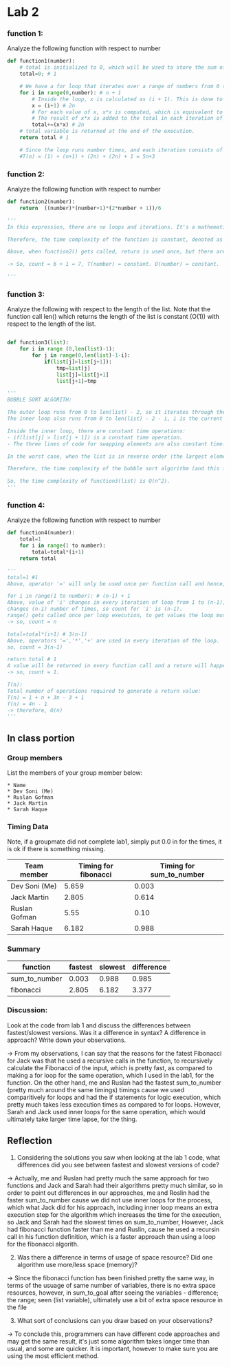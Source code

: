 # Lab 2


### function 1:

Analyze the following function with respect to number

```python
def function1(number):
	# total is initialized to 0, which will be used to store the sum of the squares.
	total=0; # 1

	# We have a for loop that iterates over a range of numbers from 0 to (number - 1). This loop variable i takes on values from 0 to (number - 1).
	for i in range(0,number): # n + 1
		# Inside the loop, x is calculated as (i + 1). This is done to start with x equal to 1 for the first iteration, 2 for the second, so on...
		x = (i+1) # 2n
		# For each value of x, x*x is computed, which is equivalent to squaring x.
		# The result of x*x is added to the total in each iteration of the loop.
		total+=(x*x) # 2n
	# total variable is returned at the end of the execution.
	return total # 1

	# Since the loop runs number times, and each iteration consists of constant time operations, the overall time complexity of the function is O(number).
	#T(n) = (1) + (n+1) + (2n) + (2n) + 1 = 5n+3
```

### function 2:

Analyze the following function with respect to number

```python
def function2(number):
	return  ((number)*(number+1)*(2*number + 1))/6

'''
In this expression, there are no loops and iterations. It's a mathematical formula that computes the result based on the input number. Moreoever, the expression involves a fixed number of arithmetic operations (multiplications, additions, and divisions), and the time it takes to compute the result remains constant.

Therefore, the time complexity of the function is constant, denoted as O(1). It means that the time required to execute the function does not depend on the size of the input number.

Above, when function2() gets called, return is used once, but there are 6 operations that occur in return statement and each occurs once.

-> So, count = 6 + 1 = 7, T(number) = constant. O(number) = constant.

'''

```

### function 3:

Analyze the following with respect to the length of the list.  Note that the function call len() which returns the length of the list is constant (O(1)) with respect to the length of the list.
```python

def function3(list):
	for i in range (0,len(list)-1):
		for j in range(0,len(list)-1-i):
			if(list[j]>list[j+1]):
				tmp=list[j]
				list[j]=list[j+1]
				list[j+1]=tmp

'''
BUBBLE SORT ALGORITH:

The outer loop runs from 0 to len(list) - 2, so it iterates through the indices of the list.
The inner loop also runs from 0 to len(list) - 2 - i, i is the current iteration of the outer loop. This inner loop iterates through a decreasing portion of the list because, with each pass of the outer loop, the largest unsorted element "bubbles up" to the end of the list.

Inside the inner loop, there are constant time operations:
- if(list[j] > list[j + 1]) is a constant time operation.
- The three lines of code for swapping elements are also constant time.

In the worst case, when the list is in reverse order (the largest element is at the beginning), the inner loop will make a full pass for each element in the list. This results in approximately n * (n - 1) / 2 comparisons and swaps, where n is the length of the list.

Therefore, the time complexity of the bubble sort algorithm (and this function) is O(n^2) in the worst case.

So, the time complexity of function3(list) is O(n^2).
'''

```
### function 4:

Analyze the following function with respect to number

```python
def function4(number):
	total=1
	for i in range(1 to number):
		total=total*(i+1)
	return total

'''
total=1 #1
Above, operator '=' will only be used once per function call and hence, has a count of 1.

for i in range(1 to number): # (n-1) + 1
Above, value of 'i' changes in every iteration of loop from 1 to (n-1), both inclusive. Thus, value of 'i'
changes (n-1) number of times, so count for 'i' is (n-1).
range() gets called once per loop execution, to get values the loop must iterate through.
-> so, count = n

total=total*(i+1) # 3(n-1)
Above, operators '=','*','+' are used in every iteration of the loop.
so, count = 3(n-1)

return total # 1
A value will be returned in every function call and a return will happen only once.
-> so, count = 1.

T(n):
Total number of operations required to generate a return value:
T(n) = 1 + n + 3n - 3 + 1
T(n) = 4n - 1
-> therefore, O(n)
'''
```


## In class portion


### Group members
List the members of your group member below:

	* Name 
	* Dev Soni (Me)
	* Ruslan Gofman
	* Jack Martin
	* Sarah Haque

### Timing Data
Note, if a groupmate did not complete lab1, simply put 0.0 in for the times, it is ok if there is something missing.

| Team member | Timing for fibonacci | Timing for sum_to_number | 
|---|---|---|
| Dev Soni (Me) | 5.659 | 0.003 |
| Jack Martin |  2.805 | 0.614 |
| Ruslan Gofman | 5.55 | 0.10 |
| Sarah Haque | 6.182 | 0.988 |

### Summary 

| function | fastest | slowest | difference
|---|---|---|---|
|sum_to_number | 0.003 | 0.988 | 0.985 |
|fibonacci | 2.805 | 6.182 | 3.377 |


### Discussion:

Look at the code from lab 1 and discuss the differences between fastest/slowest versions. Was it a difference in syntax? A difference in approach?  Write down your observations.

-> From my observations, I can say that the reasons for the fatest Fibonacci for Jack was that he used a recursive calls in the function, to recursively calculate the Fibonacci of the input, which is pretty fast, as compared to making a for loop for the same operation, which I used in the lab1, for the function. On the other hand, me and Ruslan had the fastest sum_to_number (pretty much around the same timings) timings cause we used comparitively for loops and had the if statements for logic execution, which pretty much takes less execution times as compared to for loops. However, Sarah and Jack used inner loops for the same operation, which would ultimately take larger time lapse, for the thing.


## Reflection

1. Considering the solutions you saw when looking at the lab 1 code, what differences did you see between fastest and slowest versions of code?

  -> Actually, me and Ruslan had pretty much the same approach for two functions and Jack and Sarah had their algorithms pretty much similar, so in order to point out differences in our approaches, me and Roslin had the faster sum_to_number cause we did not use inner loops for the process, which what Jack did for his approach, including inner loop means an extra execution step for the algorithm which increases the time for the execution, so Jack and Sarah had the slowest times on sum_to_number, However, Jack had fibonacci function faster than me and Ruslin, cause he used a recursin call in his function definition, which is a faster approach than using a loop for the fibonacci algorith.

2. Was there a difference in terms of usage of space resource?  Did one algorithm use more/less space (memory)?  

  -> Since the fibonacci function has been finished pretty the same way, in terms of the usuage of same number of variables, there is no extra space resources, however, in sum_to_goal after seeing the variables -  difference; the range; seen (list variable), ultimately use a bit of extra space resource in the file


3. What sort of conclusions can you draw based on your observations?

  -> To conclude this, programmers can have different code approaches and may get the same result, it's just some algorithm takes longer time than usual, and some are quicker. It is important, however to make sure you are using the most efficient method.



